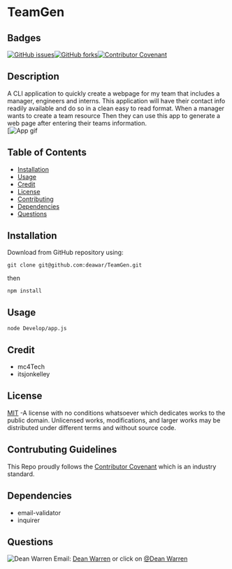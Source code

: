 # TeamGen 
 ## Badges  
[![GitHub issues](https://img.shields.io/github/issues/deawar/TeamGen?style=plastic)](undefined/network)[![GitHub forks](https://img.shields.io/github/forks/deawar/TeamGen?style=plastic)](undefined/network)[![Contributor Covenant](https://img.shields.io/badge/Contributor%20Covenant-v2.0%20adopted-ff69b4.svg?style=plastic)](code_of_conduct.md) 
## Description  
  A CLI application to quickly create a webpage for my team that includes a manager, engineers and interns. This application will have their contact info readily available and do so in a clean easy to read format. When a manager wants to create a team resource Then they can use this app to generate a web page after entering their teams information.  
  [![App gif](https://github.com/deawar/TeamGen/blob/master/Assets/TeamGen.gif)

## Table of Contents  
* [Installation](#installation)  
* [Usage](#usage)  
* [Credit](#credit)  
* [License](#license)  
* [Contributing](#contributing)  
* [Dependencies](#dependencies)  
* [Questions](#questions) 
  
## Installation  
Download from GitHub repository using:  
```
git clone git@github.com:deawar/TeamGen.git
``` 
then 
```
npm install
``` 
## Usage  
``` 
node Develop/app.js 
``` 
## Credit  
*  mc4Tech  
*  itsjonkelley  
  
## License  
[MIT](https://github.com/deawar/TeamGen/blob/master/LICENSE) -A license with no conditions whatsoever which dedicates works to the public domain. Unlicensed works, modifications, and larger works may be distributed under different terms and without source code.
  
## Contrubuting Guidelines 
 This Repo proudly follows the [Contributor Covenant](https://www.contributor-covenant.org/) which is an industry standard. 
 
## Dependencies  
* email-validator
* inquirer
## Questions 
![Dean Warren](https://avatars3.githubusercontent.com/u/15312495?v=4&s=48)  Email: [Dean Warren](mailto:deawar@gmail.com) or  click on [@Dean Warren](https://github.com/deawar)